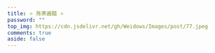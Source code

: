 ```yaml
---
title: ⭐ 陈茶酱醋 ⭐
password: ""
top_img: https://cdn.jsdelivr.net/gh/Weidows/Images/post/77.jpeg
comments: true
aside: false
---
```


<!--
 * @Author: Weidows
 * @Date: 2020-08-25 11:15:06
 * @LastEditors: Weidows
 * @LastEditTime: 2022-02-18 03:08:52
 * @FilePath: \Blog-private\source\artitalk\older_artitalk.md
-->

<script type="text/javascript" src="https://unpkg.com/artitalk"></script>
<div id="artitalk_main"></div>
<script>
new Artitalk({
  appId: '59PUYYpBs2LNsOauC9biCHyC-MdYXbMMI',
  appKey: 'VhGVeGTSwpl4XYNamiRXwWKI',
  pageSize: 10,
  shuoPla: 'Weidows想说点啥..',
  motion: 1, //加载动画
  atComment: 1, //评论
  avatarPla: 'https://cdn.jsdelivr.net/gh/Weidows/Images/img/Avatar/avatar.png',
  // bgImg: '',
})
</script>
